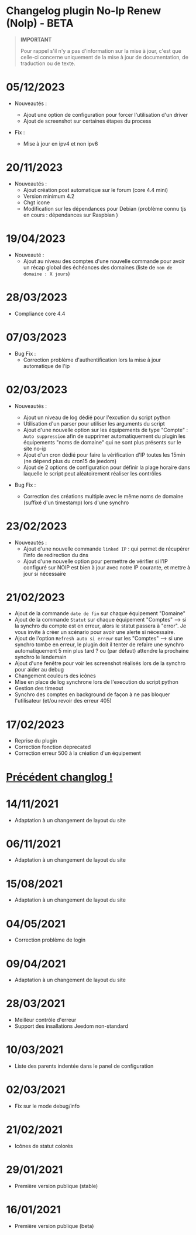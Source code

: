 # Changelog plugin No-Ip Renew (NoIp) - BETA

>**IMPORTANT**
>
>Pour rappel s'il n'y a pas d'information sur la mise à jour, c'est que celle-ci concerne uniquement de la mise à jour de documentation, de traduction ou de texte.

# 05/12/2023

- Nouveautés :
  - Ajout une option de configuration pour forcer l'utilisation d'un driver
  - Ajout de screenshot sur certaines étapes du process

- Fix :
  - Mise à jour en ipv4 et non ipv6

# 20/11/2023

- Nouveautés :
  - Ajout création post automatique sur le forum (core 4.4 mini)
  - Version minimum 4.2
  - Chgt icone
  - Modification sur les dépendances pour Debian
  (problème connu tjs en cours : dépendances sur Raspbian )

# 19/04/2023

- Nouveauté :
  - Ajout au niveau des comptes d'une nouvelle commande pour avoir un récap global des échéances des domaines (liste de `nom de domaine : X jours`)

# 28/03/2023

- Compliance core 4.4

# 07/03/2023

- Bug Fix :
  - Correction problème d'authentification lors la mise à jour automatique de l'ip

# 02/03/2023

- Nouveautés :
  - Ajout un niveau de log dédié pour l'excution du script python
  - Utilisation d'un parser pour utiliser les arguments du script
  - Ajout d'une nouvelle option sur les équipements de type "Compte" : `Auto suppression` afin de supprimer automatiquement du plugin les équipements "noms de domaine" qui ne sont plus présents sur le site no-ip
  - Ajout d'un cron dédié pour faire la vérification d'IP toutes les 15min (ne dépend plus du cron15 de jeedom)
  - Ajout de 2 options de configuration pour définir la plage horaire dans laquelle le script peut aléatoirement réaliser les contrôles

- Bug Fix :
  - Correction des créations multiple avec le même noms de domaine (suffixé d'un timestamp) lors d'une synchro

# 23/02/2023

- Nouveautés :
  - Ajout d'une nouvelle commande `linked IP` : qui permet de récupérer l'info de redirection du dns
  - Ajout d'une nouvelle option pour permettre de vérifier si l'IP configuré sur NOIP est bien à jour avec notre IP courante, et mettre à jour si nécessaire

# 21/02/2023

- Ajout de la commande `date de fin` sur chaque équipement "Domaine"
- Ajout de la commande  `Statut` sur chaque équipement "Comptes" --> si la synchro du compte est en erreur, alors le statut passera à "error". Je vous invite à créer un scénario pour avoir une alerte si nécessaire.
- Ajout de l'option `Refresh auto si erreur` sur les "Comptes" --> si une synchro tombe en erreur, le plugin doit il tenter de refaire une synchro automatiquement 5 min plus tard ? ou (par défaut) attendre la prochaine synchro le lendemain
- Ajout d'une fenêtre pour voir les screenshot réalisés lors de la synchro pour aider au debug
- Changement couleurs des icônes
- Mise en place de log synchrone lors de l'execution du script python
- Gestion des timeout
- Synchro des comptes en background de façon à ne pas bloquer l'utilisateur (et/ou revoir des erreur 405)

# 17/02/2023

- Reprise du plugin
- Correction fonction deprecated
- Correction erreur 500 à la création d'un équipement

# <u>Précédent changlog !</u>

# 14/11/2021

- Adaptation à un changement de layout du site

# 06/11/2021

- Adaptation à un changement de layout du site

# 15/08/2021

- Adaptation à un changement de layout du site

# 04/05/2021

- Correction problème de login

# 09/04/2021

- Adaptation à un changement de layout du site

# 28/03/2021

- Meilleur contrôle d'erreur
- Support des insallations Jeedom non-standard

# 10/03/2021

- Liste des parents indentée dans le panel de configuration

# 02/03/2021

- Fix sur le mode debug/info

# 21/02/2021

- Icônes de statut colorés

# 29/01/2021

- Première version publique (stable)

# 16/01/2021

- Première version publique (beta)

</details>
